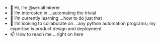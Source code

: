 - 👋 Hi, I’m @serialtinkerer
- 👀 I’m interested in ...automating the trivial
- 🌱 I’m currently learning ...how to do just that 
- 💞️ I’m looking to collaborate on ...any python automation programs; my expertise is product design and deployment
- 📫 How to reach me ...right on here

<!---
serialtinkerer/serialtinkerer is a ✨ special ✨ repository because its `README.md` (this file) appears on your GitHub profile.
You can click the Preview link to take a look at your changes.
--->
